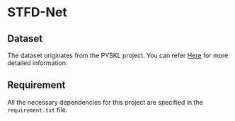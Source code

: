# STFD-Net
## Dataset
The dataset originates from the PYSKL project. You can refer [Here](https://github.com/kennymckormick/pyskl/blob/main/tools/data/README.md) for more detailed information. 

## Requirement

All the necessary dependencies for this project are specified in the `requirement.txt` file.
